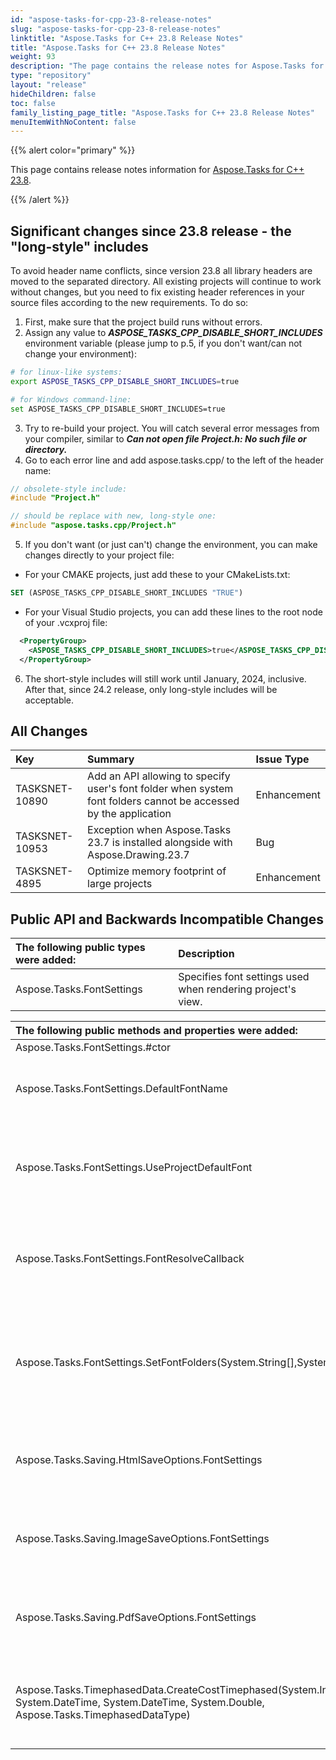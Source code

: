 ```yaml
---
id: "aspose-tasks-for-cpp-23-8-release-notes"
slug: "aspose-tasks-for-cpp-23-8-release-notes"
linktitle: "Aspose.Tasks for C++ 23.8 Release Notes"
title: "Aspose.Tasks for C++ 23.8 Release Notes"
weight: 93
description: "The page contains the release notes for Aspose.Tasks for C++ 23.8."
type: "repository"
layout: "release"
hideChildren: false
toc: false
family_listing_page_title: "Aspose.Tasks for C++ 23.8 Release Notes"
menuItemWithNoContent: false
---
```


{{% alert color="primary" %}} 

This page contains release notes information for [Aspose.Tasks for C++ 23.8](https://releases.aspose.com/tasks/cpp/new-releases/aspose.tasks-for-c++-23.8/).

{{% /alert %}}

## **Significant changes since 23.8 release - the "long-style" includes**
To avoid header name conflicts, since version 23.8 all library headers are moved to the separated directory. All existing projects will continue to work without changes, but you need to fix existing header references in your source files according to the new requirements. To do so:
1. First, make sure that the project build runs without errors.
1. Assign any value to _**ASPOSE_TASKS_CPP_DISABLE_SHORT_INCLUDES**_ environment variable (please jump to p.5, if you don't want/can not change your environment):
```sh
# for linux-like systems:
export ASPOSE_TASKS_CPP_DISABLE_SHORT_INCLUDES=true

# for Windows command-line:
set ASPOSE_TASKS_CPP_DISABLE_SHORT_INCLUDES=true
```
3. Try to re-build your project. You will catch several error messages from your compiler, similar to _**Can not open file Project.h: No such file or directory.**_
4. Go to each error line and add aspose.tasks.cpp/ to the left of the header name:
```cpp
// obsolete-style include:
#include "Project.h"

// should be replace with new, long-style one:
#include "aspose.tasks.cpp/Project.h"
```
5. If you don't want (or just can't) change the environment, you can make changes directly to your project file:
* For your CMAKE projects, just add these to your CMakeLists.txt:
```cmake
SET (ASPOSE_TASKS_CPP_DISABLE_SHORT_INCLUDES "TRUE")
```
* For your Visual Studio projects, you can add these lines to the root node of your .vcxproj file:
```xml
  <PropertyGroup>
    <ASPOSE_TASKS_CPP_DISABLE_SHORT_INCLUDES>true</ASPOSE_TASKS_CPP_DISABLE_SHORT_INCLUDES>
  </PropertyGroup>
```
6. The short-style includes will still work until January, 2024, inclusive. After that, since 24.2 release, only long-style includes will be acceptable. 

## **All Changes**
|**Key**|**Summary**|**Issue Type**|
| :- | :- | :- |
| TASKSNET-10890 | Add an API allowing to specify user's font folder when system font folders cannot be accessed by the application | Enhancement |
| TASKSNET-10953 | Exception when Aspose.Tasks 23.7 is installed alongside with Aspose.Drawing.23.7 | Bug |
| TASKSNET-4895 | Optimize memory footprint of large projects | Enhancement |

## **Public API and Backwards Incompatible Changes**
|**The following public types were added:**|**Description**|
| :- | :- |
| Aspose.Tasks.FontSettings | Specifies font settings used when rendering project's view. |

|**The following public methods and properties were added:**|**Description**|
| :- | :- |
| Aspose.Tasks.FontSettings.#ctor |  |
| Aspose.Tasks.FontSettings.DefaultFontName | Gets or sets the default (or fallback) font for rendering. |
| Aspose.Tasks.FontSettings.UseProjectDefaultFont | Gets or sets a value indicating whether the default font must be used for rendering. |
| Aspose.Tasks.FontSettings.FontResolveCallback | Gets or sets a callback which can be used to customize resolved fonts. |
| Aspose.Tasks.FontSettings.SetFontFolders(System.String[],System.Boolean) | Sets the folders where Aspose.Tasks looks for TrueType fonts when rendering project's view. |
| Aspose.Tasks.Saving.HtmlSaveOptions.FontSettings | Specifies font settings used when rendering project's view. |
| Aspose.Tasks.Saving.ImageSaveOptions.FontSettings | Specifies font settings used when rendering project's view. |
| Aspose.Tasks.Saving.PdfSaveOptions.FontSettings | Specifies font settings used when rendering project's view. |
| Aspose.Tasks.TimephasedData.CreateCostTimephased(System.Int32, System.DateTime, System.DateTime, System.Double, Aspose.Tasks.TimephasedDataType) | Creates and initializes a new instance of the <see cref="T:Aspose.Tasks.TimephasedData" /> class for cost-based time phased data. |


